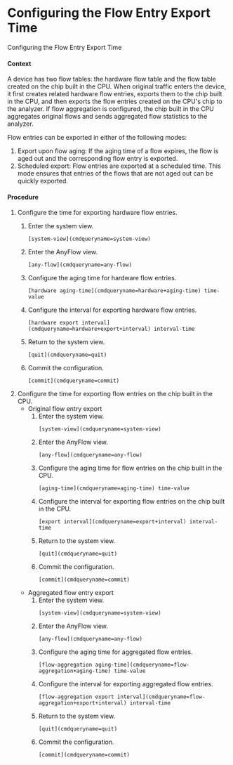 Configuring the Flow Entry Export Time
======================================

Configuring the Flow Entry Export Time

#### Context

A device has two flow tables: the hardware flow table and the flow table created on the chip built in the CPU. When original traffic enters the device, it first creates related hardware flow entries, exports them to the chip built in the CPU, and then exports the flow entries created on the CPU's chip to the analyzer. If flow aggregation is configured, the chip built in the CPU aggregates original flows and sends aggregated flow statistics to the analyzer.

Flow entries can be exported in either of the following modes:

1. Export upon flow aging: If the aging time of a flow expires, the flow is aged out and the corresponding flow entry is exported.
2. Scheduled export: Flow entries are exported at a scheduled time. This mode ensures that entries of the flows that are not aged out can be quickly exported.

#### Procedure

1. Configure the time for exporting hardware flow entries.
   1. Enter the system view.
      
      
      ```
      [system-view](cmdqueryname=system-view)
      ```
   2. Enter the AnyFlow view.
      
      
      ```
      [any-flow](cmdqueryname=any-flow) 
      ```
   3. Configure the aging time for hardware flow entries.
      
      
      ```
      [hardware aging-time](cmdqueryname=hardware+aging-time) time-value
      ```
   4. Configure the interval for exporting hardware flow entries.
      
      
      ```
      [hardware export interval](cmdqueryname=hardware+export+interval) interval-time
      ```
   5. Return to the system view.
      
      
      ```
      [quit](cmdqueryname=quit)
      ```
   6. Commit the configuration.
      
      
      ```
      [commit](cmdqueryname=commit)
      ```
2. Configure the time for exporting flow entries on the chip built in the CPU.
   * Original flow entry export
     1. Enter the system view.
        ```
        [system-view](cmdqueryname=system-view)
        ```
     2. Enter the AnyFlow view.
        ```
        [any-flow](cmdqueryname=any-flow)
        ```
     3. Configure the aging time for flow entries on the chip built in the CPU.
        ```
        [aging-time](cmdqueryname=aging-time) time-value
        ```
     4. Configure the interval for exporting flow entries on the chip built in the CPU.
        ```
        [export interval](cmdqueryname=export+interval) interval-time
        ```
     5. Return to the system view.
        ```
        [quit](cmdqueryname=quit)
        ```
     6. Commit the configuration.
        ```
        [commit](cmdqueryname=commit)
        ```
   * Aggregated flow entry export
     1. Enter the system view.
        ```
        [system-view](cmdqueryname=system-view)
        ```
     2. Enter the AnyFlow view.
        ```
        [any-flow](cmdqueryname=any-flow)
        ```
     3. Configure the aging time for aggregated flow entries.
        ```
        [flow-aggregation aging-time](cmdqueryname=flow-aggregation+aging-time) time-value
        ```
     4. Configure the interval for exporting aggregated flow entries.
        ```
        [flow-aggregation export interval](cmdqueryname=flow-aggregation+export+interval) interval-time
        ```
     5. Return to the system view.
        ```
        [quit](cmdqueryname=quit)
        ```
     6. Commit the configuration.
        ```
        [commit](cmdqueryname=commit)
        ```